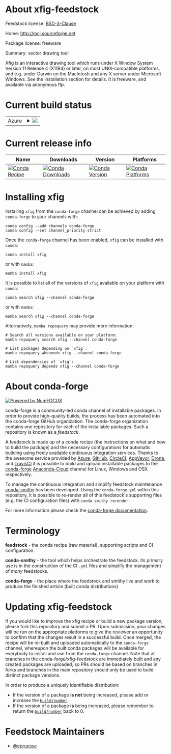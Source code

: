 About xfig-feedstock
====================

Feedstock license: [BSD-3-Clause](https://github.com/conda-forge/xfig-feedstock/blob/main/LICENSE.txt)

Home: http://mcj.sourceforge.net

Package license: freeware

Summary: vector drawing tool

Xfig is an interactive drawing tool which runs under X Window System
Version 11 Release 4 (X11R4) or later, on most UNIX-compatible platforms,
and e.g. under Darwin on the MacIntosh and any X server under Microsoft
Windows. See the installation section for details. It is freeware, and
available via anonymous ftp.


Current build status
====================


<table>
    
  <tr>
    <td>Azure</td>
    <td>
      <details>
        <summary>
          <a href="https://dev.azure.com/conda-forge/feedstock-builds/_build/latest?definitionId=2160&branchName=main">
            <img src="https://dev.azure.com/conda-forge/feedstock-builds/_apis/build/status/xfig-feedstock?branchName=main">
          </a>
        </summary>
        <table>
          <thead><tr><th>Variant</th><th>Status</th></tr></thead>
          <tbody><tr>
              <td>linux_64</td>
              <td>
                <a href="https://dev.azure.com/conda-forge/feedstock-builds/_build/latest?definitionId=2160&branchName=main">
                  <img src="https://dev.azure.com/conda-forge/feedstock-builds/_apis/build/status/xfig-feedstock?branchName=main&jobName=linux&configuration=linux%20linux_64_" alt="variant">
                </a>
              </td>
            </tr><tr>
              <td>osx_64</td>
              <td>
                <a href="https://dev.azure.com/conda-forge/feedstock-builds/_build/latest?definitionId=2160&branchName=main">
                  <img src="https://dev.azure.com/conda-forge/feedstock-builds/_apis/build/status/xfig-feedstock?branchName=main&jobName=osx&configuration=osx%20osx_64_" alt="variant">
                </a>
              </td>
            </tr>
          </tbody>
        </table>
      </details>
    </td>
  </tr>
</table>

Current release info
====================

| Name | Downloads | Version | Platforms |
| --- | --- | --- | --- |
| [![Conda Recipe](https://img.shields.io/badge/recipe-xfig-green.svg)](https://anaconda.org/conda-forge/xfig) | [![Conda Downloads](https://img.shields.io/conda/dn/conda-forge/xfig.svg)](https://anaconda.org/conda-forge/xfig) | [![Conda Version](https://img.shields.io/conda/vn/conda-forge/xfig.svg)](https://anaconda.org/conda-forge/xfig) | [![Conda Platforms](https://img.shields.io/conda/pn/conda-forge/xfig.svg)](https://anaconda.org/conda-forge/xfig) |

Installing xfig
===============

Installing `xfig` from the `conda-forge` channel can be achieved by adding `conda-forge` to your channels with:

```
conda config --add channels conda-forge
conda config --set channel_priority strict
```

Once the `conda-forge` channel has been enabled, `xfig` can be installed with `conda`:

```
conda install xfig
```

or with `mamba`:

```
mamba install xfig
```

It is possible to list all of the versions of `xfig` available on your platform with `conda`:

```
conda search xfig --channel conda-forge
```

or with `mamba`:

```
mamba search xfig --channel conda-forge
```

Alternatively, `mamba repoquery` may provide more information:

```
# Search all versions available on your platform:
mamba repoquery search xfig --channel conda-forge

# List packages depending on `xfig`:
mamba repoquery whoneeds xfig --channel conda-forge

# List dependencies of `xfig`:
mamba repoquery depends xfig --channel conda-forge
```


About conda-forge
=================

[![Powered by
NumFOCUS](https://img.shields.io/badge/powered%20by-NumFOCUS-orange.svg?style=flat&colorA=E1523D&colorB=007D8A)](https://numfocus.org)

conda-forge is a community-led conda channel of installable packages.
In order to provide high-quality builds, the process has been automated into the
conda-forge GitHub organization. The conda-forge organization contains one repository
for each of the installable packages. Such a repository is known as a *feedstock*.

A feedstock is made up of a conda recipe (the instructions on what and how to build
the package) and the necessary configurations for automatic building using freely
available continuous integration services. Thanks to the awesome service provided by
[Azure](https://azure.microsoft.com/en-us/services/devops/), [GitHub](https://github.com/),
[CircleCI](https://circleci.com/), [AppVeyor](https://www.appveyor.com/),
[Drone](https://cloud.drone.io/welcome), and [TravisCI](https://travis-ci.com/)
it is possible to build and upload installable packages to the
[conda-forge](https://anaconda.org/conda-forge) [Anaconda-Cloud](https://anaconda.org/)
channel for Linux, Windows and OSX respectively.

To manage the continuous integration and simplify feedstock maintenance
[conda-smithy](https://github.com/conda-forge/conda-smithy) has been developed.
Using the ``conda-forge.yml`` within this repository, it is possible to re-render all of
this feedstock's supporting files (e.g. the CI configuration files) with ``conda smithy rerender``.

For more information please check the [conda-forge documentation](https://conda-forge.org/docs/).

Terminology
===========

**feedstock** - the conda recipe (raw material), supporting scripts and CI configuration.

**conda-smithy** - the tool which helps orchestrate the feedstock.
                   Its primary use is in the construction of the CI ``.yml`` files
                   and simplify the management of *many* feedstocks.

**conda-forge** - the place where the feedstock and smithy live and work to
                  produce the finished article (built conda distributions)


Updating xfig-feedstock
=======================

If you would like to improve the xfig recipe or build a new
package version, please fork this repository and submit a PR. Upon submission,
your changes will be run on the appropriate platforms to give the reviewer an
opportunity to confirm that the changes result in a successful build. Once
merged, the recipe will be re-built and uploaded automatically to the
`conda-forge` channel, whereupon the built conda packages will be available for
everybody to install and use from the `conda-forge` channel.
Note that all branches in the conda-forge/xfig-feedstock are
immediately built and any created packages are uploaded, so PRs should be based
on branches in forks and branches in the main repository should only be used to
build distinct package versions.

In order to produce a uniquely identifiable distribution:
 * If the version of a package **is not** being increased, please add or increase
   the [``build/number``](https://docs.conda.io/projects/conda-build/en/latest/resources/define-metadata.html#build-number-and-string).
 * If the version of a package **is** being increased, please remember to return
   the [``build/number``](https://docs.conda.io/projects/conda-build/en/latest/resources/define-metadata.html#build-number-and-string)
   back to 0.

Feedstock Maintainers
=====================

* [@epruesse](https://github.com/epruesse/)

